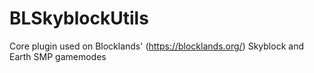 # BLSkyblockUtils
Core plugin used on Blocklands' (https://blocklands.org/) Skyblock and Earth SMP gamemodes
